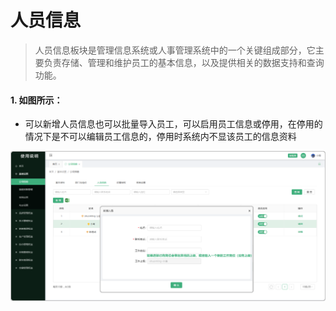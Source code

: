 # 人员信息


> 人员信息板块是管理信息系统或人事管理系统中的一个关键组成部分，它主要负责存储、管理和维护员工的基本信息，以及提供相关的数据支持和查询功能。

#### 1. 如图所示：
* 可以新增人员信息也可以批量导入员工，可以启用员工信息或停用，在停用的情况下是不可以编辑员工信息的，停用时系统内不显该员工的信息资料  

![如图所示](../../file/ryxx.png)



